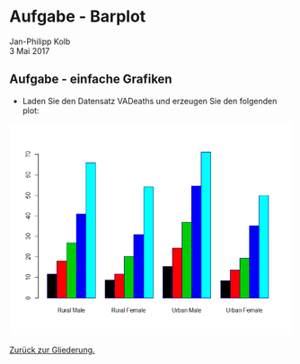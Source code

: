 # Aufgabe - Barplot
Jan-Philipp Kolb  
3 Mai 2017  

## Aufgabe - einfache Grafiken

- Laden Sie den Datensatz VADeaths und erzeugen Sie den
folgenden plot:

![](Aufgabe_Barplot_files/figure-slidy/unnamed-chunk-1-1.png)<!-- -->

[Zurück zur Gliederung.](https://github.com/Japhilko/IntroR/blob/master/2017/README.md)
